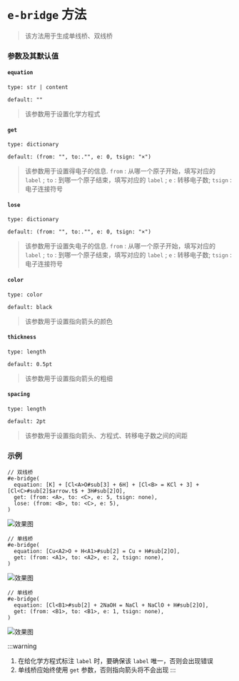 # `e-bridge` 方法

>该方法用于生成单线桥、双线桥

### 参数及其默认值

#### `equation`

`type: str | content`

`default: ""`

>该参数用于设置化学方程式

#### `get`

`type: dictionary`

`default: (from: "", to:."", e: 0, tsign: "×")`

>该参数用于设置得电子的信息. `from` : 从哪一个原子开始，填写对应的 `label` ; `to` : 到哪一个原子结束，填写对应的 `label` ; `e` : 转移电子数; `tsign` : 电子连接符号

#### `lose`

`type: dictionary`

`default: (from: "", to:."", e: 0, tsign: "×")`

>该参数用于设置失电子的信息. `from` : 从哪一个原子开始，填写对应的 `label` ;  `to` : 到哪一个原子结束，填写对应的 `label` ; `e` : 转移电子数; `tsign` : 电子连接符号

#### `color`

`type: color`

`default: black`

>该参数用于设置指向箭头的颜色

#### `thickness`

`type: length`

`default: 0.5pt`

>该参数用于设置指向箭头的粗细

#### `spacing`

`type: length`

`default: 2pt`

>该参数用于设置指向箭头、方程式、转移电子数之间的间距

### 示例


```typst
// 双线桥
#e-bridge(
  equation: [K] + [Cl<A>O#sub[3] + 6H] + [Cl<B> = KCl + 3] + [Cl<C>#sub[2]$arrow.t$ + 3H#sub[2]O],
  get: (from: <A>, to: <C>, e: 5, tsign: none),
  lose: (from: <B>, to: <C>, e: 5),
)
```
![效果图](1.png)


```typst
// 单线桥
#e-bridge(
  equation: [Cu<A2>O + H<A1>#sub[2] = Cu + H#sub[2]O],
  get: (from: <A1>, to: <A2>, e: 2, tsign: none),
)
```
![效果图](2.png)

```typst
// 单线桥
#e-bridge(
  equation: [Cl<B1>#sub[2] + 2NaOH = NaCl + NaClO + H#sub[2]O],
  get: (from: <B1>, to: <B1>, e: 1, tsign: none),
)
```
![效果图](3.png)

:::warning
1. 在给化学方程式标注 `label` 时，要确保该 `label` 唯一，否则会出现错误
2. 单线桥应始终使用 `get` 参数，否则指向箭头将不会出现
:::